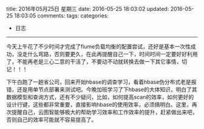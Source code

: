 title: 2016年05月25日 星期三
date: 2016-05-25 18:03:02
updated: 2016-05-25 18:03:05
comments: 
tags:
categories:
- 日志

---

今天上午花了不少时间才完成了flume负载均衡的配置尝试，还好是基本一次性成功，没走什么弯路，否则要更久，在此再提醒自己一下，时间时间一定要好好利用了，不能再老是三心二意的干活了，不要动不动就转换去做一下其它事情，切记！！！

下午白跑了一趟省公司，回来开始hbase的调查学习，看着hbase伪分布式老是报错，还是用单节点部署来测试吧。今晚加班学习了下hbase的大体知识，明白了其数据模型和查询方式，还有不少疑问，比如，如何提高scan的效率，如何更好的设计行键，这些都非常重要，直接影响hbase的使用效率，必须搞明白。这里，再次提醒自己，云图智能够极大的帮助学习效率和工作效率的提升，赶紧做出来吧，否则自己的效率可能就不容易提高了。